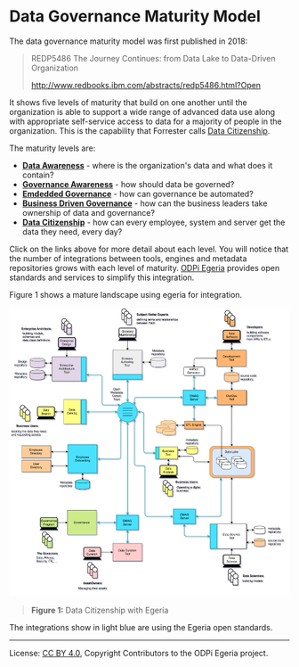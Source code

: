 <!-- SPDX-License-Identifier: CC-BY-4.0 -->
<!-- Copyright Contributors to the ODPi Egeria project. -->

# Data Governance Maturity Model

The data governance maturity model was first published in 2018:

> REDP5486 The Journey Continues: from Data Lake to Data-Driven Organization
>
> http://www.redbooks.ibm.com/abstracts/redp5486.html?Open

It shows five levels of maturity that build on one another until the organization is able to support
a wide range of advanced data use along with appropriate self-service
access to data for a majority of people in the organization.
This is the capability that Forrester calls 
[Data Citizenship](https://www.forrester.com/webinar/Data+Governance+20+The+Journey+Toward+Data+Citizenship/-/E-WEB21683).

The maturity levels are:

* **[Data Awareness](Data-Awareness.md)** - where is the organization's data and what does it contain?
* **[Governance Awareness](Governance-Awareness.md)** - how should data be governed?
* **[Emdedded Governance](Embedded-Governance.md)** - how can governance be automated?
* **[Business Driven Governance](Business-Driven-Governance.md)** - how can the business leaders take ownership of data and governance?
* **[Data Citizenship](Data-Citizenship.md)** - how can every employee, system and server get the data they need, every day?

Click on the links above for more detail about each level.
You will notice that the number of integrations between tools,
engines and metadata repositories grows with each level of maturity.
[ODPi Egeria](https://odpi.github.io/egeria/open-metadata-publication/website/)
provides open standards and services to simplify this integration.

Figure 1 shows a mature landscape using egeria for integration.

![Figure 1](governance-maturity-model-Data-Citizenship-with-Egeria.png)
> **Figure 1:** Data Citizenship with Egeria

The integrations show in light blue are using the Egeria open standards.

----
License: [CC BY 4.0](https://creativecommons.org/licenses/by/4.0/),
Copyright Contributors to the ODPi Egeria project.
